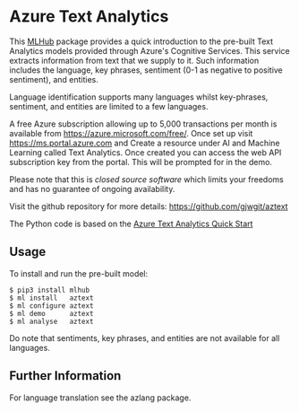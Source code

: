 Azure Text Analytics
====================

This [MLHub](https://mlhub.ai) package provides a quick introduction
to the pre-built Text Analytics models provided through Azure's
Cognitive Services. This service extracts information from text that
we supply to it. Such information includes the language, key phrases,
sentiment (0-1 as negative to positive sentiment), and entities.

Language identification supports many languages whilst key-phrases,
sentiment, and entities are limited to a few languages.

A free Azure subscription allowing up to 5,000 transactions per month
is available from https://azure.microsoft.com/free/. Once set up visit
https://ms.portal.azure.com and Create a resource under AI and Machine
Learning called Text Analytics. Once created you can access the web
API subscription key from the portal. This will be prompted for in the
demo.

Please note that this is *closed source software* which limits your
freedoms and has no guarantee of ongoing availability.

Visit the github repository for more details:
<https://github.com/gjwgit/aztext>

The Python code is based on the [Azure Text Analytics Quick
Start](https://docs.microsoft.com/en-us/azure/cognitive-services/text-analytics/quickstarts/python)

Usage
-----

To install and run the pre-built model:

    $ pip3 install mlhub
    $ ml install   aztext
    $ ml configure aztext
    $ ml demo      aztext
    $ ml analyse   aztext

Do note that sentiments, key phrases, and entities are not available
for all languages.
    
Further Information
-------------------

For language translation see the azlang package.
